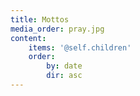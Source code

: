 ```yaml
---
title: Mottos
media_order: pray.jpg
content:
    items: '@self.children'
    order:
        by: date
        dir: asc
---
```



